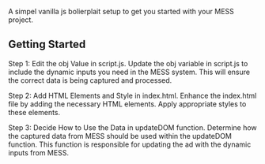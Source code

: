A simpel vanilla js bolierplait setup to get you started with your MESS project.

## Getting Started
Step 1: Edit the obj Value in script.js.
Update the obj variable in script.js to include the dynamic inputs you need in the MESS system. This will ensure the correct data is being captured and processed.

Step 2: Add HTML Elements and Style in index.html.
Enhance the index.html file by adding the necessary HTML elements. Apply appropriate styles to these elements.

Step 3: Decide How to Use the Data in updateDOM function.
Determine how the captured data from MESS should be used within the updateDOM function. This function is responsible for updating the ad with the dynamic inputs from MESS.